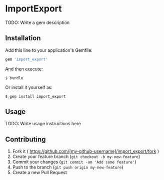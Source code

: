 # ImportExport

TODO: Write a gem description

## Installation

Add this line to your application's Gemfile:

```ruby
gem 'import_export'
```

And then execute:

    $ bundle

Or install it yourself as:

    $ gem install import_export

## Usage

TODO: Write usage instructions here

## Contributing

1. Fork it ( https://github.com/[my-github-username]/import_export/fork )
2. Create your feature branch (`git checkout -b my-new-feature`)
3. Commit your changes (`git commit -am 'Add some feature'`)
4. Push to the branch (`git push origin my-new-feature`)
5. Create a new Pull Request

